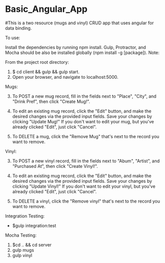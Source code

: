# Basic_Angular_App

#This is a two resource (mugs and vinyl) CRUD app that uses angular for data binding.

To use: <Enter>

Install the dependencies by running npm install. Gulp, Protractor, and Mocha should be also be installed globally (npm install -g [package]).
Note: <Enter>

From the project root directory: <Enter>

1. $ cd client && gulp && gulp start. <Enter>
2. Open your browser, and navigate to localhost:5000. <Enter>


Mugs: <Enter>

3. To POST a new mug record, fill in the fields next to "Place", "City", and "Drink Pref", then click "Create Mug!".
<Enter>

4. To edit an existing mug record, click the "Edit" button, and make the desired changes via the provided input fields. Save your changes by clicking "Update Mug!" If you don't want to edit your mug, but you've already clicked "Edit", just click "Cancel". <Enter>

5. To DELETE a mug, click the "Remove Mug" that's next to the record you want to remove. <Enter>



Vinyl: <Enter> 

3. To POST a new vinyl record, fill in the fields next to "Abum", "Artist", and "Purchased At", then click "Create Vinyl!". <Enter>

4. To edit an existing mug record, click the "Edit" button, and make the desired changes via the provided input fields. Save your changes by clicking "Update Vinyl!" If you don't want to edit your vinyl, but you've already clicked "Edit", just click "Cancel". <Enter>

5. To DELETE a vinyl, click the "Remove vinyl" that's next to the record you want to remove. <Enter>

Integration Testing: <Enter>
* $gulp integration:test <Enter>

Mocha Testing: <Enter>

1. $cd .. && cd server <Enter>
2. gulp mugs <Enter>
3. gulp vinyl <Enter>
